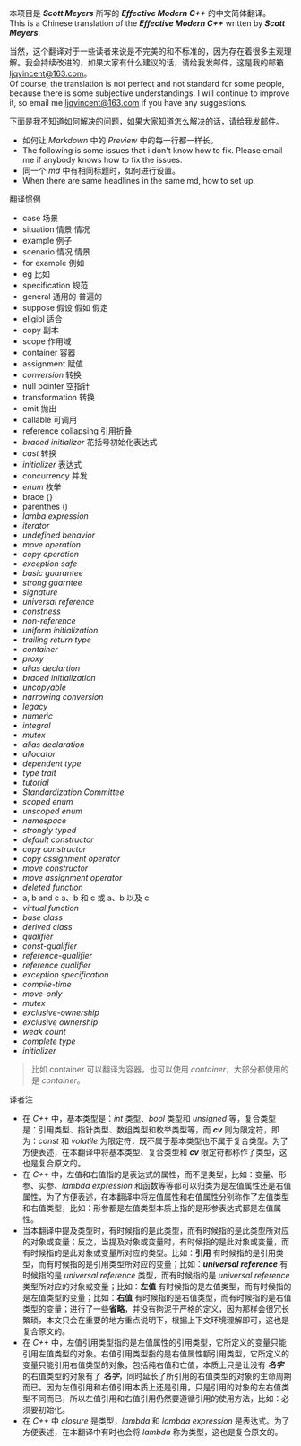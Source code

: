 本项目是  _**Scott Meyers**_ 所写的 **_Effective Modern C++_** 的中文简体翻译。  
This is a Chinese translation of the **_Effective Modern C++_** written by _**Scott Meyers**_.  

当然，这个翻译对于一些读者来说是不完美的和不标准的，因为存在着很多主观理解。我会持续改进的，如果大家有什么建议的话，请给我发邮件，这是我的邮箱 <ljqvincent@163.com>。  
Of course, the translation is not perfect and not standard for some people, because there is some subjective understandings. I will continue to improve it, so email me <ljqvincent@163.com> if you have any suggestions.

下面是我不知道如何解决的问题，如果大家知道怎么解决的话，请给我发邮件。  
* 如何让 _Markdown_ 中的 _Preview_ 中的每一行都一样长。
* The following is some issues that i don't know how to fix. Please email me if anybody knows how to fix the issues.
* 同一个 _md_ 中有相同标题时，如何进行设置。
* When there are same headlines in the same md, how to set up.

翻译惯例

* case 场景
* situation 情景 情况
* example 例子
* scenario 情况 情景
* for example 例如
* eg 比如
* specification 规范
* general 通用的 普遍的
* suppose 假设 假如 假定
*  eligibl 适合
*  copy 副本
* scope 作用域
* container 容器
* assignment 赋值
* _conversion_ 转换
* null pointer 空指针
* transformation 转换
* emit 抛出
* callable 可调用
*  reference collapsing 引用折叠
*  _braced initializer_ 花括号初始化表达式
*  _cast_ 转换
* _initializer_ 表达式
* concurrency 并发
* _enum_ 枚举
* brace {}
* parenthes ()
* _lamba expression_ 
* _iterator_
* _undefined behavior_
* _move operation_
* _copy operation_
* _exception safe_
* _basic guarantee_
* _strong guarntee_
*  _signature_
*  _universal reference_
* _constness_
* _non-reference_
* _uniform initialization_
* _trailing return type_
* _container_
* _proxy_
* _alias declartion_ 
* _braced initialization_
* _uncopyable_
* _narrowing conversion_
* _legacy_
* _numeric_ 
* _integral_
* _mutex_
* _alias declaration_
* _allocator_
* _dependent type_
* _type trait_
* _tutorial_
* _Standardization Committee_
* _scoped enum_
* _unscoped enum_
* _namespace_
* _strongly typed_
* _default constructor_
* _copy constructor_
* _copy assignment operator_
* _move constructor_
* _move assignment operator_
* _deleted function_
* a, b and c a、b 和 c 或 a、b 以及 c 
* _virtual function_
* _base class_
* _derived class_
* _qualifier_ 
* _const-qualifier_
* _reference-qualifier_
* _reference qualifier_
* _exception specification_
* _compile-time_
* _move-only_
* _mutex_
* _exclusive-ownership_
* _exclusive ownership_ 
* _weak count_
* _complete type_
* _initializer_
> 比如 container 可以翻译为容器，也可以使用 _container_，大部分都使用的是 _container_。

译者注  
* 在 _C++_ 中，基本类型是：_int_ 类型、_bool_ 类型和 _unsigned_ 等，复合类型是：引用类型、指针类型、数组类型和枚举类型等，而 **_cv_** 则为限定符，即为：_const_ 和 _volatile_ 为限定符，既不属于基本类型也不属于复合类型。为了方便表述，在本翻译中将基本类型、复合类型和 **_cv_** 限定符都称作了类型，这也是复合原文的。
* 在 _C++_ 中，左值和右值指的是表达式的属性，而不是类型，比如：变量、形参、实参、_lambda expression_ 和函数等等都可以归类为是左值属性还是右值属性，为了方便表述，在本翻译中将左值属性和右值属性分别称作了左值类型和右值类型，比如：形参都是左值类型本质上指的是形参表达式都是左值属性。
* 当本翻译中提及类型时，有时候指的是此类型，而有时候指的是此类型所对应的对象或变量；反之，当提及对象或变量时，有时候指的是此对象或变量，而有时候指的是此对象或变量所对应的类型。比如：**引用** 有时候指的是引用类型，而有时候指的是引用类型所对应的变量；比如：**_universal reference_** 有时候指的是 _universal reference_ 类型，而有时候指的是 _universal reference_ 类型所对应的对象或变量；比如：**左值** 有时候指的是左值类型，而有时候指的是左值类型的变量；比如：**右值** 有时候指的是右值类型，而有时候指的是右值类型的变量；进行了一些**省略**，并没有拘泥于严格的定义，因为那样会很冗长繁琐，本文只会在重要的地方重点说明下，根据上下文环境理解即可，这也是复合原文的。
* 在 _C++_ 中，左值引用类型指的是左值属性的引用类型，它所定义的变量只能引用左值类型的对象。右值引用类型指的是右值属性额引用类型，它所定义的变量只能引用右值类型的对象，包括纯右值和亡值，本质上只是让没有 **_名字_** 的右值类型的对象有了 **_名字_**，同时延长了所引用的右值类型的对象的生命周期而已。因为左值引用和右值引用本质上还是引用，只是引用的对象的左右值类型不同而已，所以左值引用和右值引用仍然要遵循引用的使用方法，比如：必须要初始化。
* 在 _C++_ 中 _closure_ 是类型，_lambda_ 和 _lambda expression_ 是表达式。为了方便表述，在本翻译中有时也会将 _lambda_ 称为类型，这也是复合原文的。